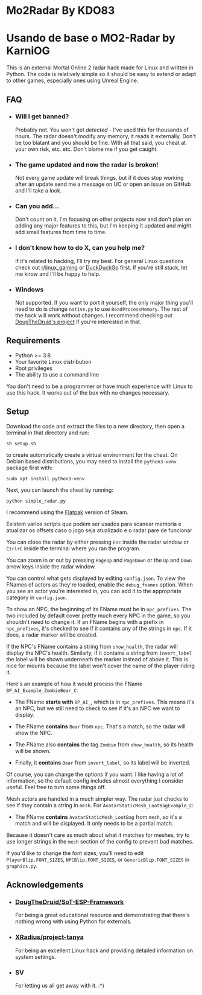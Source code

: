 # Mo2Radar By KDO83
# Usando de base o MO2-Radar by KarniOG

This is an external Mortal Online 2 radar hack made for Linux and written in
Python. The code is relatively simple so it should be easy to extend or adapt
to other games, especially ones using Unreal Engine.

## FAQ

- ### Will I get banned?
    Probably not. You won't get *detected* - I've used this for thousands of
    hours. The radar doesn't modify any memory, it reads it externally. Don't
    be too blatant and you should be fine. With all that said, you cheat at
    your own risk, etc. etc. Don't blame me if you get caught.

- ### The game updated and now the radar is broken!
    Not every game update will break things, but if it does stop working after
    an update send me a message on UC or open an issue on GitHub and I'll take a
    look.

- ### Can you add...
    Don't count on it. I'm focusing on other projects now and don't plan on
    adding any major features to this, but I'm keeping it updated and might add
    small features from time to time.

- ### I don't know how to do X, can you help me?
    If it's related to hacking, I'll try my best. For general Linux questions
    check out [r/linux_gaming](https://www.reddit.com/r/linux_gaming/comments/16xx5yv/faqs/)
    or [DuckDuckGo](https://duckduckgo.com/) first. If you're still stuck, let
    me know and I'll be happy to help.

- ### Windows
    Not supported. If you want to port it yourself, the only major thing you'll
    need to do is change `native.py` to use `ReadProcessMemory`. The rest of
    the hack will work without changes. I recommend checking out
    [DougTheDruid's project](https://github.com/DougTheDruid/SoT-ESP-Framework/)
    if you're interested in that.


## Requirements

- Python >= 3.8
- Your favorite Linux distribution
- Root privileges
- The ability to use a command line

You don't need to be a programmer or have much experience with Linux to use
this hack. It works out of the box with no changes necessary.


## Setup

Download the code and extract the files to a new directory, then open a
terminal in that directory and run:
```
sh setup.sh
```
to create automatically create a virtual environment for the cheat. On Debian
based distributions, you may need to install the `python3-venv` package first
with:
```
sudo apt install python3-venv
```

Next, you can launch the cheat by running:
```
python simple_radar.py
```
I recommend using the [Flatpak](https://flathub.org/apps/com.valvesoftware.Steam)
version of Steam.


Existem varios scripts que podem ser usados para scanear memoria e atualizar os offsets caso
o jogo seja atualizado e o radar pare de funcionar

You can close the radar by either pressing `Esc` inside the radar window or
`Ctrl+C` inside the terminal where you ran the program.

You can zoom in or out by pressing `PageUp` and `PageDown` or the `Up` and
`Down` arrow keys inside the radar window.

You can control what gets displayed by editing `config.json`. To view the
FNames of actors as they're loaded, enable the `debug_fnames` option. When you
see an actor you're interested in, you can add it to the appropriate category
in `config.json`.

To show an NPC, the beginning of its FName must be in `npc_prefixes`. The two
included by default cover pretty much every NPC in the game, so you shouldn't
need to change it. If an FName begins with a prefix in `npc_prefixes`, it's
checked to see if it contains any of the strings in `npc`. If it does, a radar
marker will be created.

If the NPC's FName contains a string from `show_health`, the radar will display
the NPC's health. Similarly, if it contains a string from `invert_label` the
label will be shown underneath the marker instead of above it. This is nice for
mounts because the label won't cover the name of the player riding it.

Here's an example of how it would process the FName
`BP_AI_Example_ZombieBear_C`:
- The FName **starts with** `BP_AI_`, which is in `npc_prefixes`. This means
    it's an NPC, but we still need to check to see if it's an NPC we want to
    display.

- The FName **contains** `Bear` from `npc`. That's a match, so the radar will
    show the NPC.

- The FName also **contains** the tag `Zombie` from `show_health`, so its
    health will be shown.

- Finally, it **contains** `Bear` from `invert_label`, so its label will be
    inverted.

Of course, you can change the options if you want. I like having a lot of
information, so the default config includes almost everything I consider
useful. Feel free to turn some things off.

Mesh actors are handled in a much simpler way. The radar just checks to see
if they contain a string in `mesh`. For `AvatarStaticMesh_LootBagExample_C`:

- The FName **contains** `AvatarStaticMesh_LootBag` from `mesh`, so it's a
    match and will be displayed. It only needs to be a partial match.

Because it doesn't care as much about what it matches for meshes, try to use
longer strings in the `mesh` section of the config to prevent bad matches.

If you'd like to change the font sizes, you'll need to edit
`PlayerBlip.FONT_SIZES`, `NPCBlip.FONT_SIZES`, or `GenericBlip.FONT_SIZES` in
`graphics.py`.


## Acknowledgements

- ### [DougTheDruid/SoT-ESP-Framework](https://github.com/DougTheDruid/SoT-ESP-Framework/)
    For being a great educational resource and demonstrating that there's
    nothing wrong with using Python for externals.

- ### [XRadius/project-tanya](https://github.com/XRadius/project-tanya/)
    For being an excellent Linux hack and providing detailed information on
    system settings.

- ### SV
    For letting us all get away with it. :^)
